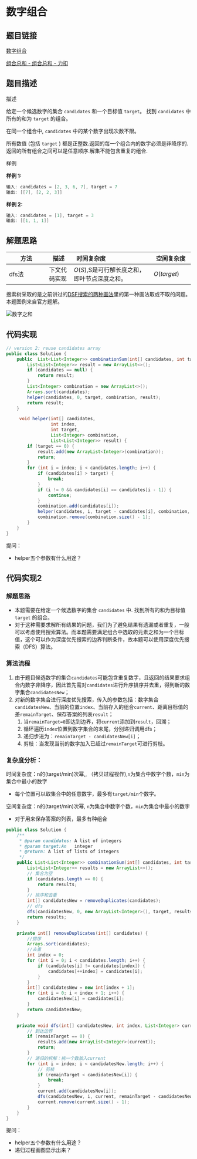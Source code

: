 

#  数字组合

## 题目链接

[数字组合](https://www.lintcode.com/problem/135/)

[组合总和 - 组合总和 - 力扣](https://leetcode-cn.com/problems/combination-sum/solution/zu-he-zong-he-by-leetcode-solution/)

## 题目描述

描述

给定一个候选数字的集合 `candidates` 和一个目标值 `target`。 找到 `candidates` 中所有的和为 `target` 的组合。

在同一个组合中, `candidates` 中的某个数字出现次数不限。

所有数值 (包括 `target` ) 都是正整数.返回的每一个组合内的数字必须是非降序的.返回的所有组合之间可以是任意顺序.解集不能包含重复的组合.

样例

**样例 1:**

```java
输入: candidates = [2, 3, 6, 7], target = 7
输出: [[7], [2, 2, 3]]
```

**样例 2:**

```java
输入: candidates = [1], target = 3
输出: [[1, 1, 1]]
```

## 解题思路

| <div style="width:70pt">方法</div> | 描述         | <div style="width:70pt">时间复杂度</div>     | <div style="width:70pt">空间复杂度</div> |
| ---------------------------------- | ------------ | -------------------------------------------- | ---------------------------------------- |
| dfs法                              | 下文代码实现 | $O(S)$,S是可行解长度之和，即叶节点深度之和。 | $O(target)$                              |

搜索树采取的是之前讲过的[DSF搜索的两种画法](newnotes/leetcode/DFS#第一类每个位置的元素取或不取)里的第一种画法取或不取的问题。本题图例来自官方题解。

![数字之和](http://cdn.yangchaofan.cn/typora/数字之和.png)



## 代码实现

```java
// version 2: reuse candidates array
public class Solution {
    public  List<List<Integer>> combinationSum(int[] candidates, int target) {
        List<List<Integer>> result = new ArrayList<>();
        if (candidates == null) {
            return result;
        }
        List<Integer> combination = new ArrayList<>();
        Arrays.sort(candidates);
        helper(candidates, 0, target, combination, result);
        return result;
    }

     void helper(int[] candidates,
                 int index,
                 int target,
                 List<Integer> combination,
                 List<List<Integer>> result) {
        if (target == 0) {
            result.add(new ArrayList<Integer>(combination));
            return;
        }
        for (int i = index; i < candidates.length; i++) {
            if (candidates[i] > target) {
                break;
            }
            if (i != 0 && candidates[i] == candidates[i - 1]) {
                continue;
            }
            combination.add(candidates[i]);
            helper(candidates, i, target - candidates[i], combination, result);
            combination.remove(combination.size() - 1);
        }
    }
}
```

提问：

- helper五个参数有什么用途？

  



## 代码实现2

### 解题思路

- 本题需要在给定一个候选数字的集合 `candidates` 中. 找到所有的和为目标值 `target` 的组合。
- 对于这种需要求解所有结果的问题，我们为了避免结果有遗漏或者重复，一般可以考虑使用搜索算法。而本题需要满足组合中选取的元素之和为一个目标值，这个可以作为深度优先搜索的边界判断条件，故本题可以使用深度优先搜索（DFS）算法。

### 算法流程

1. 由于题目候选数字的集合`candidates`可能包含重复数字，且返回的结果要求组合内数字非降序，因此首先需对`candidates`进行升序排序并去重，得到新的数字集合`candidatesNew`；
2. 对新的数字集合进行深度优先搜索，传入的参数包括：数字集合`candidatesNew`、当前的位置`index`、当前存入的组合`current`、距离目标值的差`remainTarget`、保存答案的列表`result`；
   1. 当`remainTarget=0`即达到边界，将`current`添加到`result`，回溯；
   2. 循环遍历`index`位置到数字集合的末尾，分别递归调用dfs；
   3. 递归步进为：`remainTarget - candidatesNew[i]`；
   4. 剪枝：当发现当前的数字加入已超过`remainTarget`可进行剪枝。

### 复杂度分析：

时间复杂度：n的(target/min)次幂,, （拷贝过程视作),`n`为集合中数字个数，`min`为集合中最小的数字

- 每个位置可以取集合中的任意数字，最多有`target/min`个数字。

空间复杂度：n的(target/min)次幂, `n`为集合中数字个数，`min`为集合中最小的数字

- 对于用来保存答案的列表，最多有种组合

```java
public class Solution {
    /**
     * @param candidates: A list of integers
     * @param target:An   integer
     * @return: A list of lists of integers
     */
    public List<List<Integer>> combinationSum(int[] candidates, int target) {
        List<List<Integer>> results = new ArrayList<>();
        // 集合为空
        if (candidates.length == 0) {
            return results;
        }
        // 排序和去重
        int[] candidatesNew = removeDuplicates(candidates);
        // dfs
        dfs(candidatesNew, 0, new ArrayList<Integer>(), target, results);
        return results;
    }

    private int[] removeDuplicates(int[] candidates) {
        //排序
        Arrays.sort(candidates);
        //去重
        int index = 0;
        for (int i = 0; i < candidates.length; i++) {
            if (candidates[i] != candidates[index]) {
                candidates[++index] = candidates[i];
            }
        }
        int[] candidatesNew = new int[index + 1];
        for (int i = 0; i < index + 1; i++) {
            candidatesNew[i] = candidates[i];
        }
        return candidatesNew;
    }

    private void dfs(int[] candidatesNew, int index, List<Integer> current, int remainTarget, List<List<Integer>> results) {
        // 到达边界
        if (remainTarget == 0) {
            results.add(new ArrayList<Integer>(current));
            return;
        }
        // 递归的拆解：挑一个数放入current
        for (int i = index; i < candidatesNew.length; i++) {
            // 剪枝
            if (remainTarget < candidatesNew[i]) {
                break;
            }
            current.add(candidatesNew[i]);
            dfs(candidatesNew, i, current, remainTarget - candidatesNew[i], results);
            current.remove(current.size() - 1);
        }
    }
}
```

提问：

- helper五个参数有什么用途？
- 递归过程画图显示出来？